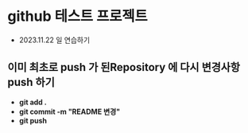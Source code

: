 # github 테스트 프로젝트
- 2023.11.22 일 연습하기

## 이미 최초로 push 가 된Repository 에 다시 변경사항 push 하기
- **git add .**
- **git commit -m "README 변경"**
- **git push**